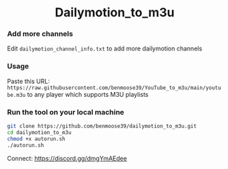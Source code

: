 <h1 align="center"> Dailymotion_to_m3u </h1>

### Add more channels
Edit `dailymotion_channel_info.txt` to add more dailymotion channels

### Usage
Paste this URL: `https://raw.githubusercontent.com/benmoose39/YouTube_to_m3u/main/youtube.m3u` to any player which supports M3U playlists

### Run the tool on your local machine
``` bash
git clone https://github.com/benmoose39/dailymotion_to_m3u.git
cd dailymotion_to_m3u
chmod +x autorun.sh
./autorun.sh
```

Connect: https://discord.gg/dmgYmAEdee
